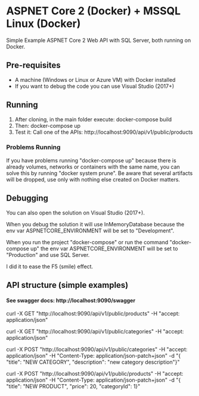 # ASPNET Core 2 (Docker) + MSSQL Linux (Docker)
Simple Example ASPNET Core 2 Web API  with SQL Server, both running on Docker.

## Pre-requisites
* A machine (Windows or Linux or Azure VM) with Docker installed
* If you want to debug the code you can use Visual Studio (2017+)

## Running
1. After cloning, in the main folder execute:
docker-compose build
2. Then:
docker-compose up
3. Test it:
Call one of the APIs: http://localhost:9090/api/v1/public/products

### Problems Running
If you have problems running "docker-compose up" because there is already volumes, networks or containers with the same name, you can solve this by running "docker system prune". 
Be aware that several artifacts will be dropped, use only with nothing else created on Docker matters.

## Debugging
You can also open the solution on Visual Studio (2017+).

When you debug the solution it will use InMemoryDatabase because the env var ASPNETCORE_ENVIRONMENT will be set to "Development".

When you run the project "docker-compose" or run the command "docker-compose up" the env var ASPNETCORE_ENVIRONMENT will be set to "Production" and use SQL Server.

I did it to ease the F5 (smile) effect.

## API structure (simple examples)
 
#### See swagger docs: http://localhost:9090/swagger

curl -X GET "http://localhost:9090/api/v1/public/products" -H "accept: application/json"

curl -X GET "http://localhost:9090/api/v1/public/categories" -H "accept: application/json"

curl -X POST "http://localhost:9090/api/v1/public/categories" -H "accept: application/json" -H "Content-Type: application/json-patch+json" -d "{ \"title\": \"NEW CATEGORY\", \"description\": \"new category description\"}"

curl -X POST "http://localhost:9090/api/v1/public/products" -H "accept: application/json" -H "Content-Type: application/json-patch+json" -d "{ \"title\": \"NEW PRODUCT\", \"price\": 20, \"categoryId\": 1}"
